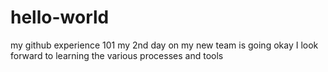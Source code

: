 # hello-world
my github experience 101
my 2nd day on my new team is going okay
I look forward to learning the various processes and tools
